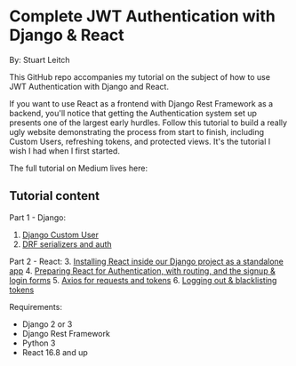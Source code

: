 # Complete JWT Authentication with Django & React
By: Stuart Leitch

This GitHub repo accompanies my tutorial on the subject of how to use JWT Authentication with Django and React.

If you want to use React as a frontend with Django Rest Framework as a backend, you'll notice that getting the Authentication system set up presents one of the largest early hurdles. Follow this tutorial to build a really ugly website demonstrating the process from start to finish, including Custom Users, refreshing tokens, and protected views. It's the tutorial I wish I had when I first started.

The full tutorial on Medium lives here:


## Tutorial content
Part 1 - Django:
1. [Django Custom User](https://github.com/Toruitas/Complete-JWT-Authentication/tree/1_1_custom_user)
2. [DRF serializers and auth](https://github.com/Toruitas/Complete-JWT-Authentication/tree/1_2_DRF_serializers_auth)

Part 2 - React:
3. [Installing React inside our Django project as a standalone app](https://github.com/Toruitas/Complete-JWT-Authentication/tree/2_1_installing_react)
4. [Preparing React for Authentication, with routing, and the signup & login forms](https://github.com/Toruitas/Complete-JWT-Authentication/tree/2_2_preparing_react)
5. [Axios for requests and tokens](https://github.com/Toruitas/Complete-JWT-Authentication/tree/2_3_axios)
6. [Logging out & blacklisting tokens](https://github.com/Toruitas/Complete-JWT-Authentication/tree/2_4_logging_out)

Requirements: 
* Django 2 or 3
* Django Rest Framework
* Python 3
* React 16.8 and up